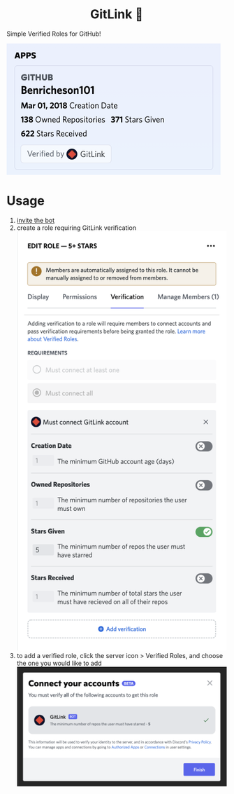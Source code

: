 <h1 align="center">GitLink 🔗</h1>

Simple Verified Roles for GitHub!

![GitLink profile](doc/img/GitLink-Profile-View.png)

# Usage

1. [invite the bot](https://gitlink.dev/invite)
2. create a role requiring GitLink verification
  ![create GitLink role](doc/img/GitLink-Role-Settings.png)
3. to add a verified role, click the server icon > Verified Roles, and choose the one you would like to add
  ![add GitLink role](doc/img/GitLink-Verified-Roles-Add.png)
